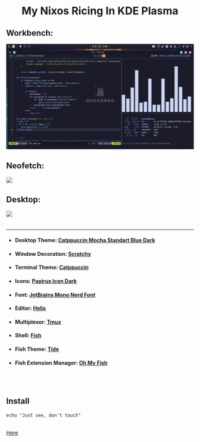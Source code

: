 <center><h1>My Nixos Ricing In KDE Plasma</h1></center>

<h2>Workbench:</h2>
<img src="./images/workbench.png">

<h2>Neofetch:</h2>
<img src="./images/neofetch.png">

<h2>Desktop:</h2>
<img src="./images/desktop.png">

<br>
<br>

---

* #### Desktop Theme: [Catppuccin Mocha Standart Blue Dark](https://github.com/catppuccin/kde)
* #### Window Decoration: [Scratchy](https://store.kde.org/p/1898344/)
* #### Terminal Theme: [Catppuccin](https://github.com/catppuccin/konsole)
* #### Icons: [Papirus Icon Dark](https://github.com/PapirusDevelopmentTeam/papirus-icon-theme)
* #### Font: [JetBrains Mono Nerd Font](https://github.com/ryanoasis/nerd-fonts/releases/download/v3.3.0/JetBrainsMono.zip)
* #### Editor: [Helix](https://helix-editor.com/)
* #### Multiplexor: [Tmux](https://github.com/catppuccin/tmux/discussions/317#discussioncomment-11064512)
* #### Shell: [Fish](https://fishshell.com/)
* #### Fish Theme: [Tide](https://github.com/IlanCosman/tide)
* #### Fish Extension Manager: [Oh My Fish](https://github.com/oh-my-fish/oh-my-fish/)

<br>
<br>

<h2>Install</h2>

```fish
echo "Just see, don't touch"
```

<br>
<a href="./config">Here</a>
